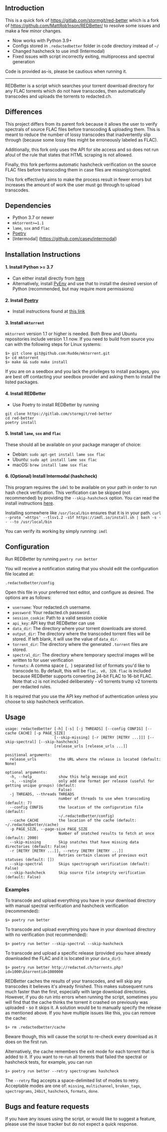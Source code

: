 ## Introduction

This is a quick fork of https://gitlab.com/stormgit/red-better which is a fork of https://github.com/MattRob1nson/REDBetter/ to resolve some issues and make a few minor changes. 

* Now works with Python 3.9+
* Configs stored in `.redactedbetter` folder in code directory instead of `~/`  
* Changed hashcheck to use imdl (Intermodal)
* Fixed issues with script incorrectly exiting, multiprocess and spectral generation

Code is provided as-is, please be cautious when running it. 

---
REDBetter is a script which searches your torrent download directory for any FLAC torrents which do not have transcodes, then automatically transcodes and uploads the torrents to redacted.ch.

## Differences
This project differs from its parent fork because it allows the user to verify spectrals of source FLAC files before transcoding & uploading them. This is meant to reduce the number of lossy transcodes that inadvertently slip through (because some lossy files might be erroneously labeled as FLAC).

Additionally, this fork only uses the API for site access and so does not run afoul of the rule that states that HTML scraping is not allowed.

Finally, this fork performs automatic hashcheck verification on the source FLAC files before transcoding them in case files are missing/corrupted.

This fork effectively aims to make the process result in fewer errors but increases the amount of work the user must go through to upload transcodes.

## Dependencies

* Python 3.7 or newer
* `mktorrent>=1.1`
* `lame`, `sox` and `flac`
* [Poetry](https://python-poetry.org/)
* [Intermodal] (https://github.com/casey/intermodal)

## Installation Instructions

#### 1. Install Python >= 3.7
* Can either install directly from [here](https://www.python.org/downloads/)
* Alternatively, install [PyEnv](https://github.com/pyenv/pyenv) and use that to install the desired version of Python (recommended, but may require more permissions)

#### 2. Install [Poetry](https://python-poetry.org/)
* Install instructions found at [this link](https://python-poetry.org/docs/)

#### 3. Install `mktorrent`

`mktorrent` version 1.1 or higher is needed. Both Brew and Ubuntu repositories include version 1.1 now.  If you need to build from source you can with the following steps for Linux systems:

~~~~
$> git clone git@github.com:Rudde/mktorrent.git
$> cd mktorrent
$> make && sudo make install
~~~~

If you are on a seedbox and you lack the privileges to install packages, you are best off contacting your seedbox provider and asking them to install the listed packages.

#### 4. Install REDBetter

* Use Poetry to install REDBetter by running
~~~~
git clone https://gitlab.com/stormgit/red-better
cd red-better
poetry install
~~~~


#### 5. Install `lame`, `sox` and `flac`

These should all be available on your package manager of choice:
  * Debian: `sudo apt-get install lame sox flac`
  * Ubuntu: `sudo apt install lame sox flac`
  * macOS: `brew install lame sox flac`


#### 6. (Optional) Install Intermodal (hashcheck)

This program requires the `idml` to be available on your path in order to run hash check verification. This verification can be skipped (not recommended) by providing the `--skip-hashcheck` option.
You can read the install instructions [here](https://github.com/casey/intermodal). 

Installing somewhere like `/usr/local/bin` ensures that it is in your path.
`curl --proto '=https' --tlsv1.2 -sSf https://imdl.io/install.sh | bash -s -- --to /usr/local/bin`

You can verify its working by simply running: `imdl`

## Configuration
Run REDBetter by running `poetry run better`

You will receive a notification stating that you should edit the configuration file located at:

    .redactedbetter/config

Open this file in your preferred text editor, and configure as desired. The options are as follows:
* `username`: Your redacted.ch username.
* `password`: Your redacted.ch password.
* `session_cookie`: Path to a valid session cookie
* `api_key`: API key that REDBetter can use
* `data_dir`: The directory where your torrent downloads are stored.
* `output_dir`: The directory where the transcoded torrent files will be stored. If left blank, it will use the value of `data_dir`.
* `torrent_dir`: The directory where the generated `.torrent` files are stored.
* `spectral_dir`: The directory where temporary spectral images will be written to for user verification
* `formats`: A comma space (`, `) separated list of formats you'd like to transcode to. By default, this will be `flac, v0, 320`. `flac` is included because REDBetter supports converting 24-bit FLAC to 16-bit FLAC. Note that `v2` is not included deliberately - v0 torrents trump v2 torrents per redacted rules.

It is required that you use the API key method of authentication unless you choose to skip hashcheck verification.

## Usage
~~~~
usage: redactedbetter [-h] [-s] [-j THREADS] [--config CONFIG] [--cache CACHE] [-p PAGE_SIZE]
                      [--skip-missing] [-r [RETRY [RETRY ...]]] [--skip-spectral] [--skip-hashcheck]
                      [release_urls [release_urls ...]]

positional arguments:
  release_urls          the URL where the release is located (default: None)

optional arguments:
  -h, --help            show this help message and exit
  -s, --single          only add one format per release (useful for getting unique groups) (default:
                        False)
  -j THREADS, --threads THREADS
                        number of threads to use when transcoding (default: 7)
  --config CONFIG       the location of the configuration file (default:
                        ~/.redactedbetter/config)
  --cache CACHE         the location of the cache (default: ~/.redactedbetter/cache)
  -p PAGE_SIZE, --page-size PAGE_SIZE
                        Number of snatched results to fetch at once (default: 2000)
  --skip-missing        Skip snatches that have missing data directories (default: False)
  -r [RETRY [RETRY ...]], --retry [RETRY [RETRY ...]]
                        Retries certain classes of previous exit statuses (default: [])
  --skip-spectral       Skips spectrograph verification (default: False)
  --skip-hashcheck      Skip source file integrity verification (default: False)

~~~~

### Examples

To transcode and upload everything you have in your download directory with manual spectral verification and hashcheck verification (recommended):

    $> poetry run better
    
To transcode and upload everything you have in your download directory with no verification (not recommended):

    $> poetry run better --skip-spectral --skip-hashcheck

To transcode and upload a specific release (provided you have already downloaded the FLAC and it is located in your `data_dir`):

    $> poetry run better http://redacted.ch/torrents.php?id=1000\&torrentid=1000000

REDBetter caches the results of your transcodes, and will skip any transcodes it believes it's already finished. This makes subsequent runs much faster than the first, especially with large download directories. However, if you do run into errors when running the script, sometimes you will find that the cache thinks the torrent it crashed on previously was uploaded - so it skips it. A solution would be to manually specify the release as mentioned above. If you have multiple issues like this, you can remove the cache:

    $> rm .redactedbetter/cache

Beware though, this will cause the script to re-check every download as it does on the first run.

Alternatively, the cache remembers the exit mode for each torrent that is added to it. If you want to re-run all torrents that failed the spectral or hashcheck tests, for example, you can run

    $> poetry run better --retry spectrograms hashcheck
    
The `--retry` flag accepts a space-delimited list of modes to retry. Acceptable modes are one of: `missing`, `multichannel`, `broken_tags`, `spectrograms`, `24bit`, `hashcheck`, `formats`, `done`.

## Bugs and feature requests

If you have any issues using the script, or would like to suggest a feature, please use the issue tracker but do not expect a quick response.
